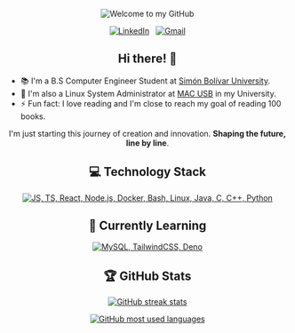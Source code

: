 <div align="center">

![Welcome to my GitHub](https://img.shields.io/badge/Welcome%20to%20my%20Github-00000F?style=for-the-badge&logo=github&logoColor=white)

[![LinkedIn](https://skillicons.dev/icons?i=linkedin)](https://www.linkedin.com/in/luis-miguel-isea/) &nbsp;
[![Gmail](https://skillicons.dev/icons?i=gmail)](mailto:isea.luis.miguel@gmail.com?subject=Hello%20Luis,%20From%20Github)

## Hi there! 👋

</div>

- 📚 I'm a B.S Computer Engineer Student at [Simón Bolívar University](https://www.linkedin.com/school/universidad-simon-bolivar/).
- 🔧 I'm also a Linux System Administrator at [MAC USB](https://github.com/MAC-USB) in my University.
- ⚡ Fun fact: I love reading and I'm close to reach my goal of reading 100 books.

<div align="center">

I'm just starting this journey of creation and innovation. **Shaping the future, line by line**.

## 💻 Technology Stack

[![JS, TS, React, Node.js, Docker, Bash, Linux, Java, C, C++, Python](https://skillicons.dev/icons?i=js,ts,react,nodejs,docker,bash,linux,java,c,cpp,python)](https://skillicons.dev)

## 📖 Currently Learning

[![MySQL, TailwindCSS, Deno](https://skillicons.dev/icons?i=mysql,tailwindcss,deno)](https://skillicons.dev)

## 🏆 GitHub Stats

[![GitHub streak stats](https://github-readme-streak-stats.herokuapp.com/?user=lmisea&theme=react)](https://git.io/streak-stats)

[![GitHub most used languages](https://github-readme-stats-delta-plum.vercel.app/api/top-langs/?username=lmisea&theme=react&layout=compact)](https://github.com/anuraghazra/github-readme-stats)

</div>
